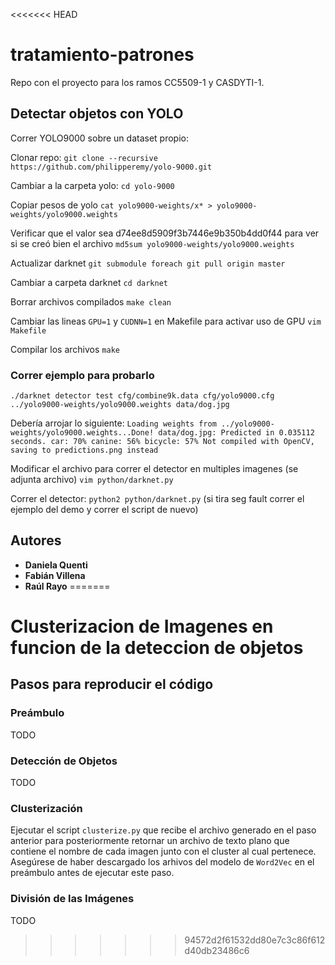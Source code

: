 <<<<<<< HEAD
# tratamiento-patrones

Repo con el proyecto para los ramos CC5509-1 y CASDYTI-1.

## Detectar objetos con YOLO

Correr YOLO9000 sobre un dataset propio:

Clonar repo:
`git clone --recursive https://github.com/philipperemy/yolo-9000.git`

Cambiar a la carpeta yolo:
`cd yolo-9000`

Copiar pesos de yolo
`cat yolo9000-weights/x* > yolo9000-weights/yolo9000.weights`

Verificar que el valor sea d74ee8d5909f3b7446e9b350b4dd0f44 para ver si se creó bien el archivo
`md5sum yolo9000-weights/yolo9000.weights` 

Actualizar darknet
`git submodule foreach git pull origin master`

Cambiar a carpeta darknet
`cd darknet`

Borrar archivos compilados
`make clean` 

Cambiar las lineas `GPU=1` y `CUDNN=1` en Makefile para activar uso de GPU
`vim Makefile`

Compilar los archivos
`make`

### Correr ejemplo para probarlo
`./darknet detector test cfg/combine9k.data cfg/yolo9000.cfg ../yolo9000-weights/yolo9000.weights data/dog.jpg`

Debería arrojar lo siguiente:
	`Loading weights from ../yolo9000-weights/yolo9000.weights...Done!
	data/dog.jpg: Predicted in 0.035112 seconds.
	car: 70%
	canine: 56%
	bicycle: 57%
	Not compiled with OpenCV, saving to predictions.png instead`


Modificar el archivo para correr el detector en multiples imagenes (se adjunta archivo)
`vim python/darknet.py`

Correr el detector:
`python2 python/darknet.py` (si tira seg fault correr el ejemplo del demo y correr el script de nuevo)


## Autores

* **Daniela Quenti**
* **Fabián Villena**
* **Raúl Rayo**
=======
# Clusterizacion de Imagenes en funcion de la deteccion de objetos

## Pasos para reproducir el código

### Preámbulo
TODO
### Detección de Objetos
TODO

### Clusterización
Ejecutar el script `clusterize.py` que recibe el archivo generado en el paso anterior para posteriormente retornar un archivo de texto plano que contiene el nombre de cada imagen junto con el cluster al cual pertenece.
Asegúrese de haber descargado los arhivos del modelo de `Word2Vec` en el preámbulo antes de ejecutar este paso.

### División de las Imágenes
TODO
>>>>>>> 94572d2f61532dd80e7c3c86f612d40db23486c6
